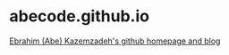 # abecode.github.io

[Ebrahim (Abe) Kazemzadeh's github homepage and blog](abecode.github.io "Ebrahim (Abe) Kazemzadeh's github homepage and blog")
